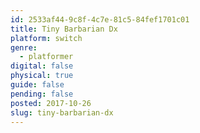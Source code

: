 ```yaml
---
id: 2533af44-9c8f-4c7e-81c5-84fef1701c01
title: Tiny Barbarian Dx
platform: switch
genre:
  - platformer
digital: false
physical: true
guide: false
pending: false
posted: 2017-10-26
slug: tiny-barbarian-dx
---
```

